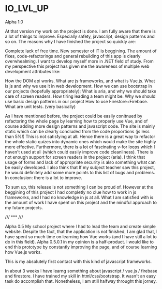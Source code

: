 # IO_LVL_UP

Alpha 1.0

At that version my work on the project is done. I am fully aware that there is a lot of things to improve. Especially safety, javascript, design patterns and so on. The reasons why I have finished the project so quickly are:

Complete lack of free time.
New semester of IT is beggining.
The amount of fixes, code-refactorings and general rebuilding of this app is clearly overwhealming.
I want to develop myself more in .NET field of study.
From my perspective this project has given me the awareness of multiple web development attributes like:

How the DOM api works.
What are js frameworks, and what is Vue.js.
What is js and why we use it in web development.
How we can use bootstrap in our projects (hopefully appropriately);
What is aria, and why we should take care of screen readers.
How tiring leading a team might be.
Why we should use basic design patterns in our project
How to use Firestore+Firebase.
What are unit tests. (very basically)

As I have mentioned before, the project could be easily conitnued by refactoring the whole page by learning how to properly use Vue, and of course adding more design patterns and javascript code. The site is mainly static which can be clearly concluded from the code proportions (js less than 5%!) This is not satisfying at all. Hence there is a great way to refactor the whole static quizes into dynamic ones which would make the site highly more effective. Furthermore, there is a lot of fascinating v-for loops which I haven't used at all (which could easily improve code cleanliness). There is not enough support for screen readers in the project (aria). I think that usage of forms and lack of appropriate security is also something what can be easily developed. I also think that If my subject teacher saw this project, he would definitely add some more points to this list of bugs and problems. In conclusion: there is a lot to improve.

To sum up, this release is not something I can be proud of. However at the beggining of this project I had completly no clue how to work in js frameworks, and I had no knowledge in js at all. What I am satisfied with is the amount of work I have spent on this project and the mindful approach to my future projects.

/// *** /// 

Alpha 0.5
My school project where I had to lead the team and create simple website.
Despite the fact, that the application is not finished, I am glad that, I have spent so much time on learning how Vue works (and I have still a lot to do in this field). Alpha 0.5.0.1 in my opinion is a half-product. I would like to end this prototype by constantly improving the page, and of course learning how Vue.js works.

This is my absolutely first contact with this kind of javascript frameworks.

In about 3 weeks I have learng something about javascript / vue.js / firebase and firestore. I have trained my skill in html/css/bootstrap. It wasn't an easy task do accomplish that. Nonetheless, I am still halfway throught this jorney.
